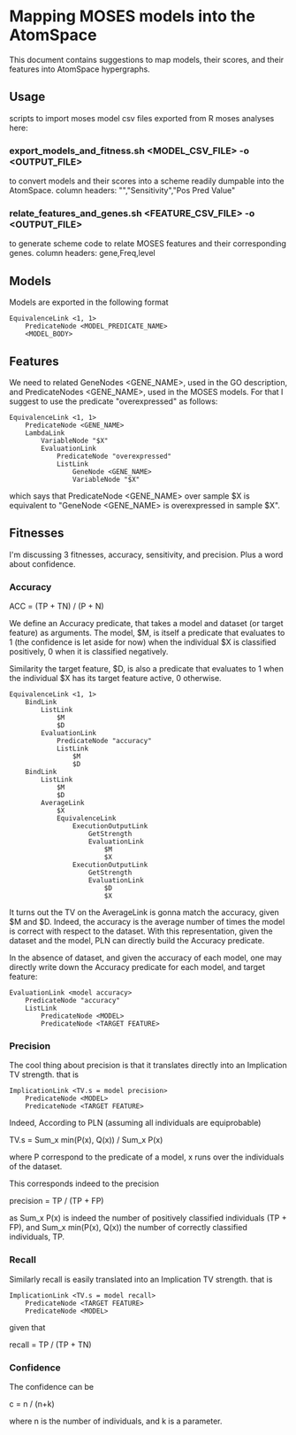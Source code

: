 # Mapping MOSES models into the AtomSpace

This document contains suggestions to map models, their scores, and
their features into AtomSpace hypergraphs.

## Usage

scripts to import moses model csv files exported from R moses analyses here:

### export_models_and_fitness.sh  <MODEL_CSV_FILE>  -o <OUTPUT_FILE>
to convert models and their scores into a scheme readily dumpable into
the AtomSpace.  column headers:  "","Sensitivity","Pos Pred Value"

### relate_features_and_genes.sh  <FEATURE_CSV_FILE>  -o <OUTPUT_FILE>
to generate scheme code to relate MOSES features and their
corresponding genes.  column headers:  gene,Freq,level

## Models

Models are exported in the following format

```
EquivalenceLink <1, 1>
    PredicateNode <MODEL_PREDICATE_NAME>
    <MODEL_BODY>
```

## Features

We need to related GeneNodes <GENE_NAME>, used in the GO description,
and PredicateNodes <GENE_NAME>, used in the MOSES models. For that I
suggest to use the predicate "overexpressed" as follows:

```
EquivalenceLink <1, 1>
    PredicateNode <GENE_NAME>
    LambdaLink
        VariableNode "$X"
        EvaluationLink
            PredicateNode "overexpressed"
            ListLink
                GeneNode <GENE_NAME>
                VariableNode "$X"
```
which says that PredicateNode <GENE_NAME> over sample $X is
equivalent to "GeneNode <GENE_NAME> is overexpressed in sample $X".

## Fitnesses

I'm discussing 3 fitnesses, accuracy, sensitivity, and precision. Plus a word about confidence.

### Accuracy

ACC = (TP + TN) / (P + N)

We define an Accuracy predicate, that takes a model and dataset (or
target feature) as arguments. The model, $M, is itself a predicate
that evaluates to 1 (the confidence is let aside for now) when the
individual $X is classified positively, 0 when it is classified
negatively.

Similarity the target feature, $D, is also a predicate that evaluates
to 1 when the individual $X has its target feature active, 0
otherwise.

```
EquivalenceLink <1, 1>
    BindLink
        ListLink
            $M
            $D
        EvaluationLink
            PredicateNode "accuracy"
            ListLink
                $M
                $D
    BindLink
        ListLink
            $M
            $D
        AverageLink
            $X
            EquivalenceLink
                ExecutionOutputLink
                    GetStrength
                    EvaluationLink
                        $M
                        $X
                ExecutionOutputLink
                    GetStrength
                    EvaluationLink
                        $D
                        $X
```

It turns out the TV on the AverageLink is gonna match the accuracy,
given $M and $D. Indeed, the accuracy is the average number of times
the model is correct with respect to the dataset. With this
representation, given the dataset and the model, PLN can directly
build the Accuracy predicate.

In the absence of dataset, and given the accuracy of each model, one
may directly write down the Accuracy predicate for each model, and
target feature:

```
EvaluationLink <model accuracy>
    PredicateNode "accuracy"
    ListLink
        PredicateNode <MODEL>
        PredicateNode <TARGET FEATURE>
```

### Precision

The cool thing about precision is that it translates directly into an
Implication TV strength. that is

```
ImplicationLink <TV.s = model precision>
    PredicateNode <MODEL>
    PredicateNode <TARGET FEATURE>
```

Indeed, According to PLN (assuming all individuals are equiprobable)

TV.s = Sum_x min(P(x), Q(x)) / Sum_x P(x)

where P correspond to the predicate of a model, x runs over the
individuals of the dataset.

This corresponds indeed to the precision

precision = TP / (TP + FP)

as Sum_x P(x) is indeed the number of positively classified
individuals (TP + FP), and Sum_x min(P(x), Q(x)) the number of
correctly classified individuals, TP.

### Recall

Similarly recall is easily translated into an Implication TV
strength. that is

```
ImplicationLink <TV.s = model recall>
    PredicateNode <TARGET FEATURE>
    PredicateNode <MODEL>
```

given that

recall = TP / (TP + TN)

### Confidence

The confidence can be

c = n / (n+k)

where n is the number of individuals, and k is a parameter.
